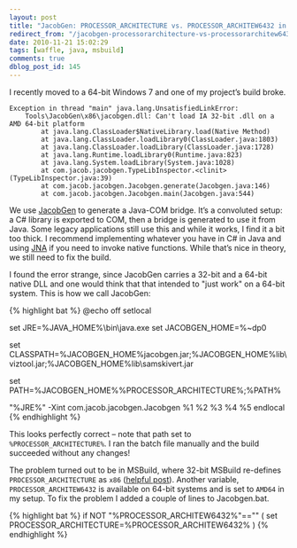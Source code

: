 ```yaml
---
layout: post
title: "JacobGen: PROCESSOR_ARCHITECTURE vs. PROCESSOR_ARCHITEW6432 in MSBuild"
redirect_from: "/jacobgen-processorarchitecture-vs-processorarchitew6432-in-msbuild/"
date: 2010-11-21 15:02:29
tags: [waffle, java, msbuild]
comments: true
dblog_post_id: 145
---
```

I recently moved to a 64-bit Windows 7 and one of my project’s build broke.

```
Exception in thread "main" java.lang.UnsatisfiedLinkError:
    Tools\JacobGen\x86\jacobgen.dll: Can't load IA 32-bit .dll on a AMD 64-bit platform
        at java.lang.ClassLoader$NativeLibrary.load(Native Method)
        at java.lang.ClassLoader.loadLibrary0(ClassLoader.java:1803)
        at java.lang.ClassLoader.loadLibrary(ClassLoader.java:1728)
        at java.lang.Runtime.loadLibrary0(Runtime.java:823)
        at java.lang.System.loadLibrary(System.java:1028)
        at com.jacob.jacobgen.TypeLibInspector.<clinit>(TypeLibInspector.java:39)
        at com.jacob.jacobgen.Jacobgen.generate(Jacobgen.java:146)
        at com.jacob.jacobgen.Jacobgen.main(Jacobgen.java:544)
```

We use [JacobGen](http://sourceforge.net/projects/jacob-project) to generate a Java-COM bridge. It’s a convoluted setup: a C# library is exported to COM, then a bridge is generated to use it from Java. Some legacy applications still use this and while it works, I find it a bit too thick. I recommend implementing whatever you have in C# in Java and using [JNA](https://github.com/twall/jna) if you need to invoke native functions. While that’s nice in theory, we still need to fix the build.

I found the error strange, since JacobGen carries a 32-bit and a 64-bit native DLL and one would think that that intended to "just work" on a 64-bit system. This is how we call JacobGen:

{% highlight bat %}
@echo off
setlocal

set JRE=%JAVA_HOME%\bin\java.exe
set JACOBGEN_HOME=%~dp0

set CLASSPATH=%JACOBGEN_HOME%jacobgen.jar;%JACOBGEN_HOME%lib\viztool.jar;%JACOBGEN_HOME%lib\samskivert.jar

set PATH=%JACOBGEN_HOME%\%PROCESSOR_ARCHITECTURE%;%PATH%

"%JRE%" -Xint com.jacob.jacobgen.Jacobgen %1 %2 %3 %4 %5
endlocal
{% endhighlight %}

This looks perfectly correct – note that path set to `%PROCESSOR_ARCHITECTURE%`. I ran the batch file manually and the build succeeded without any changes!

The problem turned out to be in MSBuild, where 32-bit MSBuild re-defines `PROCESSOR_ARCHITECTURE` as `x86` ([helpful post](http://abstractcode.com/abstractblog/archive/2009/07/03/171.aspx)). Another variable, `PROCESSOR_ARCHITEW6432` is available on 64-bit systems and is set to `AMD64` in my setup. To fix the problem I added a couple of lines to Jacobgen.bat.

{% highlight bat %}
if NOT "%PROCESSOR_ARCHITEW6432%"=="" (
  set PROCESSOR_ARCHITECTURE=%PROCESSOR_ARCHITEW6432%
)
{% endhighlight %}
